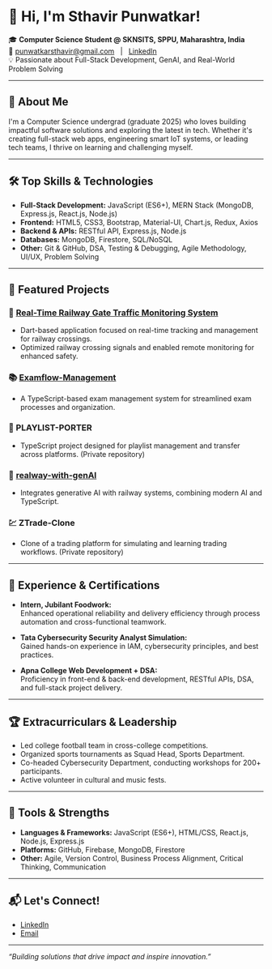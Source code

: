 # 👋 Hi, I'm Sthavir Punwatkar!

🎓 **Computer Science Student @ SKNSITS, SPPU, Maharashtra, India**  
📧 [punwatkarsthavir@gmail.com](mailto:punwatkarsthavir@gmail.com) &nbsp; | &nbsp; [LinkedIn](https://www.linkedin.com/in/sthavirpunwatkar/)  
💡 Passionate about Full-Stack Development, GenAI, and Real-World Problem Solving

---

## 🚀 About Me

I'm a Computer Science undergrad (graduate 2025) who loves building impactful software solutions and exploring the latest in tech. Whether it's creating full-stack web apps, engineering smart IoT systems, or leading tech teams, I thrive on learning and challenging myself.  

---

## 🛠️ Top Skills & Technologies

- **Full-Stack Development:** JavaScript (ES6+), MERN Stack (MongoDB, Express.js, React.js, Node.js)
- **Frontend:** HTML5, CSS3, Bootstrap, Material-UI, Chart.js, Redux, Axios
- **Backend & APIs:** RESTful API, Express.js, Node.js
- **Databases:** MongoDB, Firestore, SQL/NoSQL
- **Other:** Git & GitHub, DSA, Testing & Debugging, Agile Methodology, UI/UX, Problem Solving

---

## 🌟 Featured Projects

### 🚦 [Real-Time Railway Gate Traffic Monitoring System](https://github.com/sthavirpunwatkar/Railway-gate-tracker)
- Dart-based application focused on real-time tracking and management for railway crossings.
- Optimized railway crossing signals and enabled remote monitoring for enhanced safety.

### 📚 [Examflow-Management](https://github.com/sthavirpunwatkar/Examflow-Management)
- A TypeScript-based exam management system for streamlined exam processes and organization.

### 🎵 PLAYLIST-PORTER
- TypeScript project designed for playlist management and transfer across platforms. (Private repository)

### 🤖 [realway-with-genAI](https://github.com/sthavirpunwatkar/realway-with-genAI)
- Integrates generative AI with railway systems, combining modern AI and TypeScript.

### 💹 ZTrade-Clone
- Clone of a trading platform for simulating and learning trading workflows. (Private repository)

---

## 💼 Experience & Certifications

- **Intern, Jubilant Foodwork:**  
  Enhanced operational reliability and delivery efficiency through process automation and cross-functional teamwork.

- **Tata Cybersecurity Security Analyst Simulation:**  
  Gained hands-on experience in IAM, cybersecurity principles, and best practices.

- **Apna College Web Development + DSA:**  
  Proficiency in front-end & back-end development, RESTful APIs, DSA, and full-stack project delivery.

---

## 🏆 Extracurriculars & Leadership

- Led college football team in cross-college competitions.
- Organized sports tournaments as Squad Head, Sports Department.
- Co-headed Cybersecurity Department, conducting workshops for 200+ participants.
- Active volunteer in cultural and music fests.

---

## 🧰 Tools & Strengths

- **Languages & Frameworks:** JavaScript (ES6+), HTML/CSS, React.js, Node.js, Express.js
- **Platforms:** GitHub, Firebase, MongoDB, Firestore
- **Other:** Agile, Version Control, Business Process Alignment, Critical Thinking, Communication

---

## 📬 Let's Connect!

- [LinkedIn](https://www.linkedin.com/in/sthavirpunwatkar/)
- [Email](mailto:punwatkarsthavir@gmail.com)

---

_“Building solutions that drive impact and inspire innovation.”_
